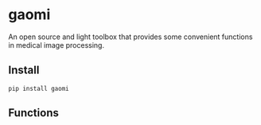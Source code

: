 # gaomi
An open source and light toolbox that provides some convenient functions in medical image processing.

## Install
```
pip install gaomi
```

## Functions
